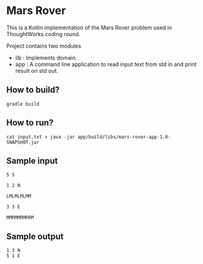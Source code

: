 # Mars Rover

This is a Kotlin implementation of the Mars Rover problem used in ThoughtWorks coding round.

Project contains two modules
- lib : Implements domain.
- app : A command line application to read input text from std in and print result on std out. 


## How to build?
```
gradle build
```

## How to run?
```
cat input.txt > java -jar app/build/libs/mars-rover-app-1.0-SNAPSHOT.jar

```

## Sample input
```
5 5

1 2 N

LMLMLMLMM

3 3 E

MMRMMRMRRM
```

## Sample output
```
1 3 N
5 1 E
```
